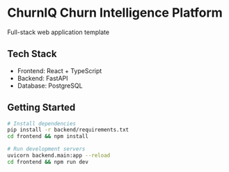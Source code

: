 # ChurnIQ Churn Intelligence Platform
Full-stack web application template

## Tech Stack
- Frontend: React + TypeScript
- Backend: FastAPI
- Database: PostgreSQL

## Getting Started
```bash
# Install dependencies
pip install -r backend/requirements.txt
cd frontend && npm install

# Run development servers
uvicorn backend.main:app --reload
cd frontend && npm run dev
```
